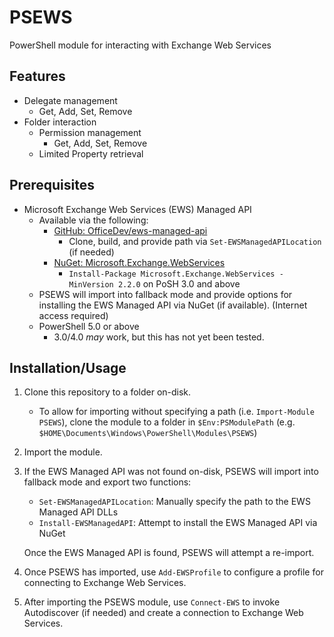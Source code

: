 # PSEWS
PowerShell module for interacting with Exchange Web Services

## Features
* Delegate management
    * Get, Add, Set, Remove
* Folder interaction
    * Permission management
        * Get, Add, Set, Remove
    * Limited Property retrieval

## Prerequisites
* Microsoft Exchange Web Services (EWS) Managed API
    * Available via the following:
        * [GitHub: OfficeDev/ews-managed-api](https://github.com/OfficeDev/ews-managed-api)
            * Clone, build, and provide path via `Set-EWSManagedAPILocation` (if needed)            
        * [NuGet: Microsoft.Exchange.WebServices](https://www.nuget.org/packages/Microsoft.Exchange.WebServices/)
            * `Install-Package Microsoft.Exchange.WebServices -MinVersion 2.2.0` on PoSH 3.0 and above
    * PSEWS will import into fallback mode and provide options for installing the EWS Managed API via NuGet (if available). (Internet access required)
    * PowerShell 5.0 or above
        * 3.0/4.0 _may_ work, but this has not yet been tested.

## Installation/Usage
1. Clone this repository to a folder on-disk.
    * To allow for importing without specifying a path (i.e. `Import-Module PSEWS`), clone the module to a folder in `$Env:PSModulePath` (e.g. `$HOME\Documents\Windows\PowerShell\Modules\PSEWS`) 
2. Import the module.
3. If the EWS Managed API was not found on-disk, PSEWS will import into fallback mode and export two functions:
    * `Set-EWSManagedAPILocation`: Manually specify the path to the EWS Managed API DLLs
    * `Install-EWSManagedAPI`: Attempt to install the EWS Managed API via NuGet

    Once the EWS Managed API is found, PSEWS will attempt a re-import.
4. Once PSEWS has imported, use `Add-EWSProfile` to configure a profile for connecting to Exchange Web Services.
5. After importing the PSEWS module, use `Connect-EWS` to invoke Autodiscover (if needed) and create a connection to Exchange Web Services.

